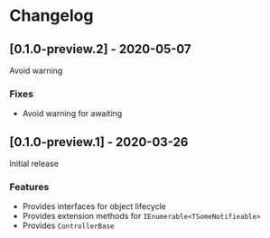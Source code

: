 # Changelog

## [0.1.0-preview.2] - 2020-05-07

Avoid warning

### Fixes

- Avoid warning for awaiting

## [0.1.0-preview.1] - 2020-03-26

Initial release

### Features

* Provides interfaces for object lifecycle
* Provides extension methods for `IEnumerable<TSomeNotifieable>`
* Provides `ControllerBase`

